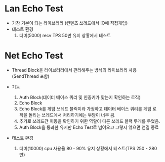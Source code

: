 # Lan Echo Test

- 가장 기본이 되는 라이브러리 (컨텐츠 쓰레드에서 IO에 직접개입)
- 테스트 환경
  1. 더미(5000) recv TPS 50만 유지 상황에서 테스트

# Net Echo Test

- Thread Block을 라이브러리에서 관리해주는 방식의 라이브러리 사용(SendThread 포함)
- 기능
  1. Auth Block(데이터 베이스 쿼리 및 인증키가 맞는지 확인하는 로직)
  2. Echo Block
  2. Echo Block를 게임 쓰레드 블럭이라 가정하고 데이터 베이스 쿼리를 게임 로직을 돌리는 쓰레드에서 처리하기에는 부담이 너무 큼.
  2. 추가로 쓰레드간 이동을 확인하기 위한 역할이 다른 쓰레드 블럭 두개를 두었음.
  2. Auth Block을 통과한 유저만 Echo Test로 넘어오고 그렇지 않으면 연결 종료

- 테스트 환경
  1. 더미(10000) cpu 사용율 80 - 90% 유지 상황에서 테스트(TPS 250 - 280만)
